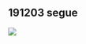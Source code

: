 ## 191203 segue



![](https://user-images.githubusercontent.com/57210827/70055940-e5979280-161d-11ea-86cb-ea7378686779.png)

